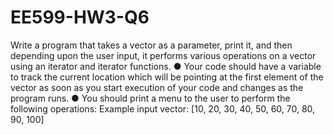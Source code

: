 # EE599-HW3-Q6
Write a program that takes a vector as a parameter, print it, and then depending upon the user input, it performs various operations on a vector using an iterator and iterator functions. ● Your code should have a variable to track the current location which will be pointing at the first element of the vector as soon as you start execution of your code and changes as the program runs. ● You should print a menu to the user to perform the following operations: Example input vector: [10, 20, 30, 40, 50, 60, 70, 80, 90, 100]  

